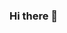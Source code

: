 ### Hi there 👋

<!--
**matrix11061991/matrix11061991** is a ✨ _special_ ✨ repository because its `README.md` (this file) appears on your GitHub profile.

Here are some ideas to get you started:

- 🔭 I’m Jaurès Ratsimbazafiharivola (Matrix Tera)
- 🌱 I’m currently working on artificial intelligence 
- 💬 Ask me about PHP Framework (Symfony, CodeIgniter, CakePHP), Javascript(client, server side)
- 📫 How to reach me: anpproba@gmail.com

![counter](https://[YourEndpoint].m.pipedream.net)
-->
